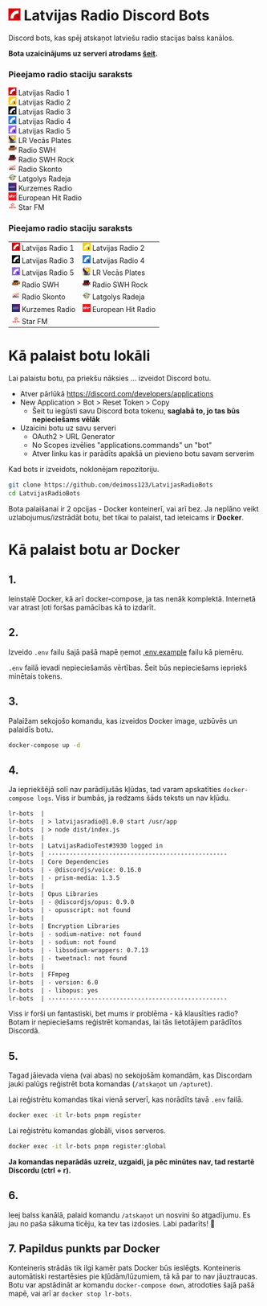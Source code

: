 # ![](./assets/24x24/lr1.png) Latvijas Radio Discord Bots

Discord bots, kas spēj atskaņot latviešu radio stacijas balss kanālos.

**Bota uzaicinājums uz serveri atrodams [šeit](https://discord.com/api/oauth2/authorize?client_id=1006231500229976154&permissions=3145728&scope=applications.commands%20bot).**

### Pieejamo radio staciju saraksts

![](/assets/16x16/lr1.png) Latvijas Radio 1 <br>
![](/assets/16x16/lr2.png) Latvijas Radio 2 <br>
![](/assets/16x16/lr3.png) Latvijas Radio 3 <br>
![](/assets/16x16/lr4.png) Latvijas Radio 4 <br>
![](/assets/16x16/lr5.png) Latvijas Radio 5 <br>
![](/assets/16x16/lr-vecas-plates.jpg) LR Vecās Plates <br>
![](/assets/16x16/swh.jpg) Radio SWH <br>
![](/assets/16x16/swh-rock.png) Radio SWH Rock <br>
![](/assets/16x16/skonto.jpg) Radio Skonto <br>
![](/assets/16x16/latgales.png) Latgolys Radeja <br>
![](/assets/16x16/kurzemes.png) Kurzemes Radio <br>
![](/assets/16x16/ehr.png) European Hit Radio <br>
![](/assets/16x16/starfm.png) Star FM <br>

### Pieejamo radio staciju saraksts

|                                                |                                                        |
| ---------------------------------------------- | ------------------------------------------------------ |
| ![](/assets/16x16/lr1.png) Latvijas Radio 1    | ![](/assets/16x16/lr2.png) Latvijas Radio 2            |
| ![](/assets/16x16/lr3.png) Latvijas Radio 3    | ![](/assets/16x16/lr4.png) Latvijas Radio 4            |
| ![](/assets/16x16/lr5.png) Latvijas Radio 5    | ![](/assets/16x16/lr-vecas-plates.jpg) LR Vecās Plates |
| ![](/assets/16x16/swh.jpg) Radio SWH           | ![](/assets/16x16/swh-rock.png) Radio SWH Rock         |
| ![](/assets/16x16/skonto.jpg) Radio Skonto     | ![](/assets/16x16/latgales.png) Latgolys Radeja        |
| ![](/assets/16x16/kurzemes.png) Kurzemes Radio | ![](/assets/16x16/ehr.png) European Hit Radio          |
| ![](/assets/16x16/starfm.png) Star FM          |                                                        |

# Kā palaist botu lokāli

Lai palaistu botu, pa priekšu nāksies ... izveidot Discord botu.

- Atver pārlūkā https://discord.com/developers/applications
- New Application > Bot > Reset Token > Copy
  - Šeit tu iegūsti savu Discord bota tokenu, **saglabā to, jo tas būs nepieciešams vēlāk**
- Uzaicini botu uz savu serveri
  - OAuth2 > URL Generator
  - No Scopes izvēlies "applications.commands" un "bot"
  - Atver linku kas ir parādīts apakšā un pievieno botu savam serverim

Kad bots ir izveidots, noklonējam repozitoriju.

```sh
git clone https://github.com/deimoss123/LatvijasRadioBots
cd LatvijasRadioBots
```

Bota palaišanai ir 2 opcijas - Docker konteinerī, vai arī bez. Ja neplāno veikt uzlabojumus/izstrādāt botu, bet tikai to palaist, tad ieteicams ir **Docker**.

# Kā palaist botu ar Docker

## 1.

Ieinstalē Docker, kā arī docker-compose, ja tas nenāk komplektā. Internetā var atrast ļoti foršas pamācības kā to izdarīt.

## 2.

Izveido `.env` failu šajā pašā mapē ņemot [.env.example](./.env.example) failu kā piemēru.

`.env` failā ievadi nepieciešamās vērtības. Šeit būs nepieciešams iepriekš minētais tokens.

## 3.

Palaižam sekojošo komandu, kas izveidos Docker image, uzbūvēs un palaidīs botu.

```sh
docker-compose up -d
```

## 4.

Ja iepriekšējā solī nav parādījušās kļūdas, tad varam apskatīties `docker-compose logs`. Viss ir bumbās, ja redzams šāds teksts un nav kļūdu.

```
lr-bots  |
lr-bots  | > latvijasradio@1.0.0 start /usr/app
lr-bots  | > node dist/index.js
lr-bots  |
lr-bots  | LatvijasRadioTest#3930 logged in
lr-bots  | --------------------------------------------------
lr-bots  | Core Dependencies
lr-bots  | - @discordjs/voice: 0.16.0
lr-bots  | - prism-media: 1.3.5
lr-bots  |
lr-bots  | Opus Libraries
lr-bots  | - @discordjs/opus: 0.9.0
lr-bots  | - opusscript: not found
lr-bots  |
lr-bots  | Encryption Libraries
lr-bots  | - sodium-native: not found
lr-bots  | - sodium: not found
lr-bots  | - libsodium-wrappers: 0.7.13
lr-bots  | - tweetnacl: not found
lr-bots  |
lr-bots  | FFmpeg
lr-bots  | - version: 6.0
lr-bots  | - libopus: yes
lr-bots  | --------------------------------------------------
```

Viss ir forši un fantastiski, bet mums ir problēma - kā klausīties radio? Botam ir nepieciešams reģistrēt komandas, lai tās lietotājiem parādītos Discordā.

## 5.

Tagad jāievada viena (vai abas) no sekojošām komandām, kas Discordam jauki palūgs reģistrēt bota komandas (`/atskaņot` un `/apturet`).

Lai reģistrētu komandas tikai vienā serverī, kas norādīts tavā `.env` failā.

```sh
docker exec -it lr-bots pnpm register
```

Lai reģistrētu komandas globāli, visos serveros.

```sh
docker exec -it lr-bots pnpm register:global
```

**Ja komandas neparādās uzreiz, uzgaidi, ja pēc minūtes nav, tad restartē Discordu (ctrl + r).**

## 6.

Ieej balss kanālā, palaid komandu `/atskaņot` un nosvini šo atgadījumu. Es jau no paša sākuma ticēju, ka tev tas izdosies. Labi padarīts! 🎉

## 7. Papildus punkts par Docker

Konteineris strādās tik ilgi kamēr pats Docker būs ieslēgts. Konteineris automātiski restartēsies pie kļūdām/lūzumiem, tā kā par to nav jāuztraucas. Botu var apstādināt ar komandu `docker-compose down`, atrodoties šajā pašā mapē, vai arī ar `docker stop lr-bots`.
